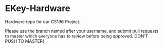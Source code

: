 # EKey-Hardware
Hardware repo for our CS196 Project.

Please use the branch named after your username, and submit pull requests to master which everyone has to review before being approved. DON'T PUSH TO MASTER!
